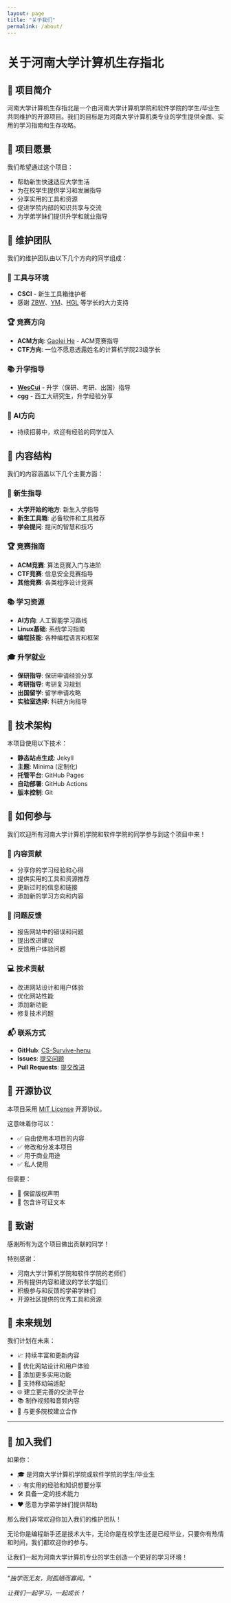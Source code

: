 ```yaml
---
layout: page
title: "关于我们"
permalink: /about/
---
```


# 关于河南大学计算机生存指北

## 🎯 项目简介

河南大学计算机生存指北是一个由河南大学计算机学院和软件学院的学生/毕业生共同维护的开源项目。我们的目标是为河南大学计算机类专业的学生提供全面、实用的学习指南和生存攻略。

## 🌟 项目愿景

我们希望通过这个项目：
- 帮助新生快速适应大学生活
- 为在校学生提供学习和发展指导
- 分享实用的工具和资源
- 促进学院内部的知识共享与交流
- 为学弟学妹们提供升学和就业指导

## 👥 维护团队

我们的维护团队由以下几个方向的同学组成：

### 🔧 工具与环境
- **CSCI** - 新生工具箱维护者
- 感谢 [ZBW](https://github.com/tuling1900)、[YM](https://github.com/eqvpkbz)、[HGL](https://github.com/gaolei-he) 等学长的大力支持

### 🏆 竞赛方向
- **ACM方向**: [Gaolei He](https://github.com/gaolei-he) - ACM竞赛指导
- **CTF方向**: 一位不愿意透露姓名的计算机学院23级学长

### 📚 升学指导
- **[WesCui](https://github.com/WesCui)** - 升学（保研、考研、出国）指导
- **cgg** - 西工大研究生，升学经验分享

### 🤖 AI方向
- 持续招募中，欢迎有经验的同学加入

## 📖 内容结构

我们的内容涵盖以下几个主要方面：

### 🎯 新生指导
- **大学开始的地方**: 新生入学指导
- **新生工具箱**: 必备软件和工具推荐
- **学会提问**: 提问的智慧和技巧

### 🏆 竞赛指南
- **ACM竞赛**: 算法竞赛入门与进阶
- **CTF竞赛**: 信息安全竞赛指导
- **其他竞赛**: 各类程序设计竞赛

### 📚 学习资源
- **AI方向**: 人工智能学习路线
- **Linux基础**: 系统学习指南
- **编程技能**: 各种编程语言和框架

### 🎓 升学就业
- **保研指导**: 保研申请经验分享
- **考研指导**: 考研复习规划
- **出国留学**: 留学申请攻略
- **实验室选择**: 科研方向指导

## 🚀 技术架构

本项目使用以下技术：
- **静态站点生成**: Jekyll
- **主题**: Minima (定制化)
- **托管平台**: GitHub Pages
- **自动部署**: GitHub Actions
- **版本控制**: Git

## 🤝 如何参与

我们欢迎所有河南大学计算机学院和软件学院的同学参与到这个项目中来！

### 📝 内容贡献
- 分享你的学习经验和心得
- 提供实用的工具和资源推荐
- 更新过时的信息和链接
- 添加新的学习方向和内容

### 🐛 问题反馈
- 报告网站中的错误和问题
- 提出改进建议
- 反馈用户体验问题

### 💻 技术贡献
- 改进网站设计和用户体验
- 优化网站性能
- 添加新功能
- 修复技术问题

### 📬 联系方式
- **GitHub**: [CS-Survive-henu](https://github.com/CS-Survive-henu)
- **Issues**: [提交问题](https://github.com/CS-Survive-henu/CS-Survive-henu.github.io/issues)
- **Pull Requests**: [提交改进](https://github.com/CS-Survive-henu/CS-Survive-henu.github.io/pulls)

## 📜 开源协议

本项目采用 [MIT License](https://github.com/CS-Survive-henu/CS-Survive-henu.github.io/blob/main/LICENSE) 开源协议。

这意味着你可以：
- ✅ 自由使用本项目的内容
- ✅ 修改和分发本项目
- ✅ 用于商业用途
- ✅ 私人使用

但需要：
- 📄 保留版权声明
- 📄 包含许可证文本

## 🙏 致谢

感谢所有为这个项目做出贡献的同学！

特别感谢：
- 河南大学计算机学院和软件学院的老师们
- 所有提供内容和建议的学长学姐们
- 积极参与和反馈的学弟学妹们
- 开源社区提供的优秀工具和资源

## 🌈 未来规划

我们计划在未来：
- 📈 持续丰富和更新内容
- 🎨 优化网站设计和用户体验
- 🔧 添加更多实用功能
- 📱 支持移动端适配
- 🌐 建立更完善的交流平台
- 📚 制作视频和音频内容
- 🤝 与更多院校建立合作

---

## 💪 加入我们

如果你：
- 🎓 是河南大学计算机学院或软件学院的学生/毕业生
- 💡 有实用的经验和知识想要分享
- 🛠️ 具备一定的技术能力
- ❤️ 愿意为学弟学妹们提供帮助

那么我们非常欢迎你加入我们的维护团队！

无论你是编程新手还是技术大牛，无论你是在校学生还是已经毕业，只要你有热情和时间，我们都欢迎你的参与。

让我们一起为河南大学计算机专业的学生创造一个更好的学习环境！

---

*"独学而无友，则孤陋而寡闻。"*

*让我们一起学习，一起成长！*

